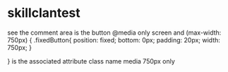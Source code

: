 # skillclantest

see the comment area is the button
  @media only screen and (max-width: 750px) {
      .fixedButton{
            position: fixed;
            bottom: 0px;
            padding: 20px;
            width: 750px;
        }
        
}
is the associated attribute class name media 750px only
